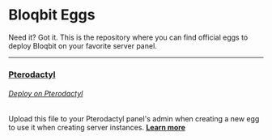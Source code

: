 # Bloqbit Eggs
Need it? Got it. This is the repository where you can find official eggs to deploy Bloqbit on your favorite server panel.

---

### [Pterodactyl](./egg-bloqbit-pterodactyl-server.json)
###### [Deploy on Pterodactyl](https://www.pterodactyl.io/)

Upload this file to your Pterodactyl panel's admin when creating a new egg to use it when creating server instances.
**[Learn more](https://www.pterodactyl.io/community/config/eggs/creating_a_custom_egg.html)**